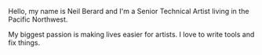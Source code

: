 Hello, my name is Neil Berard and I'm a Senior Technical Artist living in the Pacific Northwest. 

My biggest passion is making lives easier for artists. I love to write tools and fix things. 
